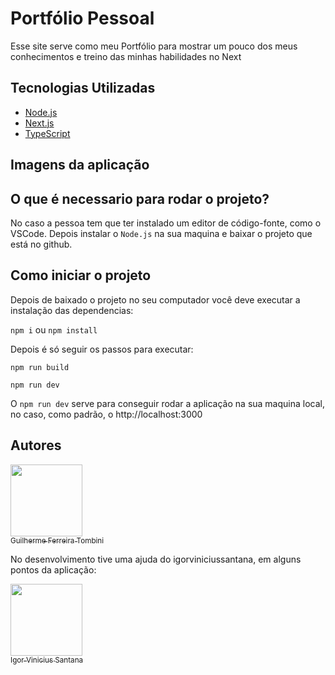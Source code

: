 
# Portfólio Pessoal

Esse site serve como meu Portfólio para mostrar um pouco dos meus conhecimentos e treino das minhas habilidades no Next




## Tecnologias Utilizadas

* [Node.js](https://nodejs.org/pt-br/docs/)
* [Next.js](https://nextjs.org/docs/getting-started)
* [TypeScript](https://www.typescriptlang.org/docs/)


## Imagens da aplicação

## O que é necessario para rodar o projeto?

No caso a pessoa tem que ter instalado um editor de código-fonte, como o VSCode.
Depois instalar o `Node.js` na sua maquina e baixar o projeto que está no github.

## Como iniciar o projeto

Depois de baixado o projeto no seu computador você deve executar a instalação das dependencias:

`npm i` ou `npm install`

Depois é só seguir os passos para executar:

`npm run build`

`npm run dev`

O `npm run dev` serve para conseguir rodar a aplicação na sua maquina local, no caso, como padrão, o http://localhost:3000


## Autores

[<img src="https://avatars.githubusercontent.com/u/85890520?v=4" width=115><br><sub>Guilherme Ferreira Tombini</sub>](https://github.com/Guilherme-Ferreira-Tombini)

No desenvolvimento tive uma ajuda do igorviniciussantana, em alguns pontos da aplicação:

[<img src="https://avatars.githubusercontent.com/u/86114583?v=4" width=115><br><sub>Igor Vinicius Santana</sub>](https://github.com/)


